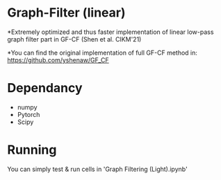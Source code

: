 # Graph-Filter (linear)
*Extremely optimized and thus faster implementation of linear low-pass graph filter part in GF-CF (Shen et al. CIKM'21)

*You can find the original implementation of full GF-CF method in: https://github.com/yshenaw/GF_CF


# Dependancy
* numpy
* Pytorch
* Scipy 

# Running
You can simply test & run cells in 'Graph Filtering (Light).ipynb'

